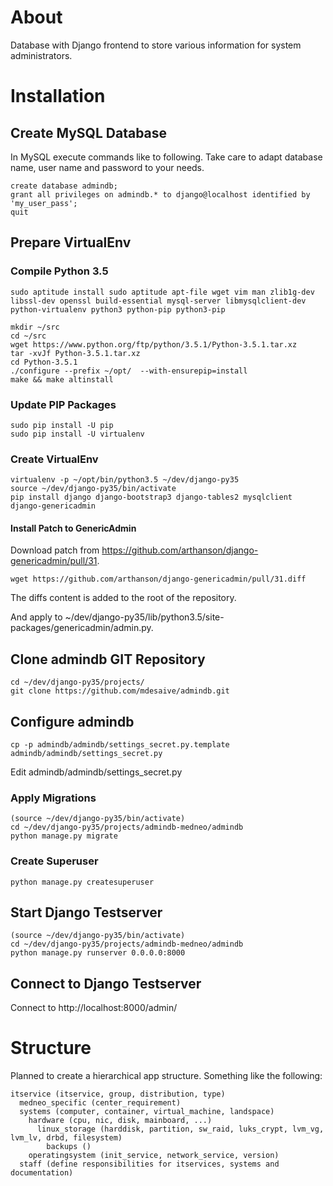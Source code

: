# About
Database with Django frontend to store various information for system administrators.

# Installation

## Create MySQL Database
In MySQL execute commands like to following. Take care to adapt database name, user name and password to your needs.

    create database admindb;
    grant all privileges on admindb.* to django@localhost identified by 'my_user_pass';
    quit

## Prepare VirtualEnv
### Compile Python 3.5

    sudo aptitude install sudo aptitude apt-file wget vim man zlib1g-dev libssl-dev openssl build-essential mysql-server libmysqlclient-dev python-virtualenv python3 python-pip python3-pip

    mkdir ~/src
    cd ~/src
    wget https://www.python.org/ftp/python/3.5.1/Python-3.5.1.tar.xz
    tar -xvJf Python-3.5.1.tar.xz
    cd Python-3.5.1
    ./configure --prefix ~/opt/  --with-ensurepip=install
    make && make altinstall

### Update PIP Packages

    sudo pip install -U pip
    sudo pip install -U virtualenv

### Create VirtualEnv

    virtualenv -p ~/opt/bin/python3.5 ~/dev/django-py35
    source ~/dev/django-py35/bin/activate
    pip install django django-bootstrap3 django-tables2 mysqlclient django-genericadmin
    
#### Install Patch to GenericAdmin ####

Download patch from https://github.com/arthanson/django-genericadmin/pull/31.

    wget https://github.com/arthanson/django-genericadmin/pull/31.diff
    
The diffs content is added to the root of the repository.

And apply to ~/dev/django-py35/lib/python3.5/site-packages/genericadmin/admin.py.

## Clone admindb GIT Repository

    cd ~/dev/django-py35/projects/
    git clone https://github.com/mdesaive/admindb.git

## Configure admindb
    
    cp -p admindb/admindb/settings_secret.py.template admindb/admindb/settings_secret.py

Edit admindb/admindb/settings_secret.py

### Apply Migrations
    
    (source ~/dev/django-py35/bin/activate)
    cd ~/dev/django-py35/projects/admindb-medneo/admindb 
    python manage.py migrate

### Create Superuser
    
    python manage.py createsuperuser

## Start Django Testserver

    (source ~/dev/django-py35/bin/activate)
    cd ~/dev/django-py35/projects/admindb-medneo/admindb
    python manage.py runserver 0.0.0.0:8000

## Connect to Django Testserver

Connect to http://localhost:8000/admin/

# Structure
Planned to create a hierarchical app structure. Something like the following:

    itservice (itservice, group, distribution, type)
      medneo_specific (center_requirement)
      systems (computer, container, virtual_machine, landspace)
        hardware (cpu, nic, disk, mainboard, ...)
          linux_storage (harddisk, partition, sw_raid, luks_crypt, lvm_vg, lvm_lv, drbd, filesystem)
            backups ()
        operatingsystem (init_service, network_service, version)
      staff (define responsibilities for itservices, systems and documentation)

